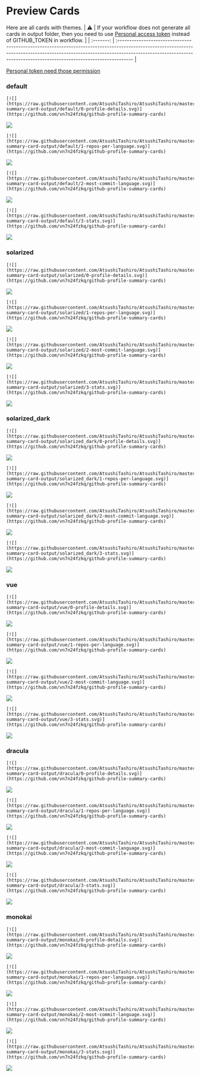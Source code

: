 
# Preview Cards

Here are all cards with themes.
| :warning: | If your workflow does not generate all cards in output folder, then you need to use [Personal access token](https://docs.github.com/en/actions/configuring-and-managing-workflows/creating-and-storing-encrypted-secrets) instead of GITHUB_TOKEN in workflow. |
| :-------: | :------------------------------------------------------------------------------------------------------------------------------------------------------------------------------------------------------------------------------------------------ |

[Personal token need those permission](https://github.com/vn7n24fzkq/github-profile-summary-cards/wiki/Personal-access-token-permissions)


### default


```
[![](https://raw.githubusercontent.com/AtsushiTashiro/AtsushiTashiro/master/profile-summary-card-output/default/0-profile-details.svg)](https://github.com/vn7n24fzkq/github-profile-summary-cards)
```
![](https://raw.githubusercontent.com/AtsushiTashiro/AtsushiTashiro/master/profile-summary-card-output/default/0-profile-details.svg)


```
[![](https://raw.githubusercontent.com/AtsushiTashiro/AtsushiTashiro/master/profile-summary-card-output/default/1-repos-per-language.svg)](https://github.com/vn7n24fzkq/github-profile-summary-cards)
```
![](https://raw.githubusercontent.com/AtsushiTashiro/AtsushiTashiro/master/profile-summary-card-output/default/1-repos-per-language.svg)


```
[![](https://raw.githubusercontent.com/AtsushiTashiro/AtsushiTashiro/master/profile-summary-card-output/default/2-most-commit-language.svg)](https://github.com/vn7n24fzkq/github-profile-summary-cards)
```
![](https://raw.githubusercontent.com/AtsushiTashiro/AtsushiTashiro/master/profile-summary-card-output/default/2-most-commit-language.svg)


```
[![](https://raw.githubusercontent.com/AtsushiTashiro/AtsushiTashiro/master/profile-summary-card-output/default/3-stats.svg)](https://github.com/vn7n24fzkq/github-profile-summary-cards)
```
![](https://raw.githubusercontent.com/AtsushiTashiro/AtsushiTashiro/master/profile-summary-card-output/default/3-stats.svg)


### solarized


```
[![](https://raw.githubusercontent.com/AtsushiTashiro/AtsushiTashiro/master/profile-summary-card-output/solarized/0-profile-details.svg)](https://github.com/vn7n24fzkq/github-profile-summary-cards)
```
![](https://raw.githubusercontent.com/AtsushiTashiro/AtsushiTashiro/master/profile-summary-card-output/solarized/0-profile-details.svg)


```
[![](https://raw.githubusercontent.com/AtsushiTashiro/AtsushiTashiro/master/profile-summary-card-output/solarized/1-repos-per-language.svg)](https://github.com/vn7n24fzkq/github-profile-summary-cards)
```
![](https://raw.githubusercontent.com/AtsushiTashiro/AtsushiTashiro/master/profile-summary-card-output/solarized/1-repos-per-language.svg)


```
[![](https://raw.githubusercontent.com/AtsushiTashiro/AtsushiTashiro/master/profile-summary-card-output/solarized/2-most-commit-language.svg)](https://github.com/vn7n24fzkq/github-profile-summary-cards)
```
![](https://raw.githubusercontent.com/AtsushiTashiro/AtsushiTashiro/master/profile-summary-card-output/solarized/2-most-commit-language.svg)


```
[![](https://raw.githubusercontent.com/AtsushiTashiro/AtsushiTashiro/master/profile-summary-card-output/solarized/3-stats.svg)](https://github.com/vn7n24fzkq/github-profile-summary-cards)
```
![](https://raw.githubusercontent.com/AtsushiTashiro/AtsushiTashiro/master/profile-summary-card-output/solarized/3-stats.svg)


### solarized_dark


```
[![](https://raw.githubusercontent.com/AtsushiTashiro/AtsushiTashiro/master/profile-summary-card-output/solarized_dark/0-profile-details.svg)](https://github.com/vn7n24fzkq/github-profile-summary-cards)
```
![](https://raw.githubusercontent.com/AtsushiTashiro/AtsushiTashiro/master/profile-summary-card-output/solarized_dark/0-profile-details.svg)


```
[![](https://raw.githubusercontent.com/AtsushiTashiro/AtsushiTashiro/master/profile-summary-card-output/solarized_dark/1-repos-per-language.svg)](https://github.com/vn7n24fzkq/github-profile-summary-cards)
```
![](https://raw.githubusercontent.com/AtsushiTashiro/AtsushiTashiro/master/profile-summary-card-output/solarized_dark/1-repos-per-language.svg)


```
[![](https://raw.githubusercontent.com/AtsushiTashiro/AtsushiTashiro/master/profile-summary-card-output/solarized_dark/2-most-commit-language.svg)](https://github.com/vn7n24fzkq/github-profile-summary-cards)
```
![](https://raw.githubusercontent.com/AtsushiTashiro/AtsushiTashiro/master/profile-summary-card-output/solarized_dark/2-most-commit-language.svg)


```
[![](https://raw.githubusercontent.com/AtsushiTashiro/AtsushiTashiro/master/profile-summary-card-output/solarized_dark/3-stats.svg)](https://github.com/vn7n24fzkq/github-profile-summary-cards)
```
![](https://raw.githubusercontent.com/AtsushiTashiro/AtsushiTashiro/master/profile-summary-card-output/solarized_dark/3-stats.svg)


### vue


```
[![](https://raw.githubusercontent.com/AtsushiTashiro/AtsushiTashiro/master/profile-summary-card-output/vue/0-profile-details.svg)](https://github.com/vn7n24fzkq/github-profile-summary-cards)
```
![](https://raw.githubusercontent.com/AtsushiTashiro/AtsushiTashiro/master/profile-summary-card-output/vue/0-profile-details.svg)


```
[![](https://raw.githubusercontent.com/AtsushiTashiro/AtsushiTashiro/master/profile-summary-card-output/vue/1-repos-per-language.svg)](https://github.com/vn7n24fzkq/github-profile-summary-cards)
```
![](https://raw.githubusercontent.com/AtsushiTashiro/AtsushiTashiro/master/profile-summary-card-output/vue/1-repos-per-language.svg)


```
[![](https://raw.githubusercontent.com/AtsushiTashiro/AtsushiTashiro/master/profile-summary-card-output/vue/2-most-commit-language.svg)](https://github.com/vn7n24fzkq/github-profile-summary-cards)
```
![](https://raw.githubusercontent.com/AtsushiTashiro/AtsushiTashiro/master/profile-summary-card-output/vue/2-most-commit-language.svg)


```
[![](https://raw.githubusercontent.com/AtsushiTashiro/AtsushiTashiro/master/profile-summary-card-output/vue/3-stats.svg)](https://github.com/vn7n24fzkq/github-profile-summary-cards)
```
![](https://raw.githubusercontent.com/AtsushiTashiro/AtsushiTashiro/master/profile-summary-card-output/vue/3-stats.svg)


### dracula


```
[![](https://raw.githubusercontent.com/AtsushiTashiro/AtsushiTashiro/master/profile-summary-card-output/dracula/0-profile-details.svg)](https://github.com/vn7n24fzkq/github-profile-summary-cards)
```
![](https://raw.githubusercontent.com/AtsushiTashiro/AtsushiTashiro/master/profile-summary-card-output/dracula/0-profile-details.svg)


```
[![](https://raw.githubusercontent.com/AtsushiTashiro/AtsushiTashiro/master/profile-summary-card-output/dracula/1-repos-per-language.svg)](https://github.com/vn7n24fzkq/github-profile-summary-cards)
```
![](https://raw.githubusercontent.com/AtsushiTashiro/AtsushiTashiro/master/profile-summary-card-output/dracula/1-repos-per-language.svg)


```
[![](https://raw.githubusercontent.com/AtsushiTashiro/AtsushiTashiro/master/profile-summary-card-output/dracula/2-most-commit-language.svg)](https://github.com/vn7n24fzkq/github-profile-summary-cards)
```
![](https://raw.githubusercontent.com/AtsushiTashiro/AtsushiTashiro/master/profile-summary-card-output/dracula/2-most-commit-language.svg)


```
[![](https://raw.githubusercontent.com/AtsushiTashiro/AtsushiTashiro/master/profile-summary-card-output/dracula/3-stats.svg)](https://github.com/vn7n24fzkq/github-profile-summary-cards)
```
![](https://raw.githubusercontent.com/AtsushiTashiro/AtsushiTashiro/master/profile-summary-card-output/dracula/3-stats.svg)


### monokai


```
[![](https://raw.githubusercontent.com/AtsushiTashiro/AtsushiTashiro/master/profile-summary-card-output/monokai/0-profile-details.svg)](https://github.com/vn7n24fzkq/github-profile-summary-cards)
```
![](https://raw.githubusercontent.com/AtsushiTashiro/AtsushiTashiro/master/profile-summary-card-output/monokai/0-profile-details.svg)


```
[![](https://raw.githubusercontent.com/AtsushiTashiro/AtsushiTashiro/master/profile-summary-card-output/monokai/1-repos-per-language.svg)](https://github.com/vn7n24fzkq/github-profile-summary-cards)
```
![](https://raw.githubusercontent.com/AtsushiTashiro/AtsushiTashiro/master/profile-summary-card-output/monokai/1-repos-per-language.svg)


```
[![](https://raw.githubusercontent.com/AtsushiTashiro/AtsushiTashiro/master/profile-summary-card-output/monokai/2-most-commit-language.svg)](https://github.com/vn7n24fzkq/github-profile-summary-cards)
```
![](https://raw.githubusercontent.com/AtsushiTashiro/AtsushiTashiro/master/profile-summary-card-output/monokai/2-most-commit-language.svg)


```
[![](https://raw.githubusercontent.com/AtsushiTashiro/AtsushiTashiro/master/profile-summary-card-output/monokai/3-stats.svg)](https://github.com/vn7n24fzkq/github-profile-summary-cards)
```
![](https://raw.githubusercontent.com/AtsushiTashiro/AtsushiTashiro/master/profile-summary-card-output/monokai/3-stats.svg)

